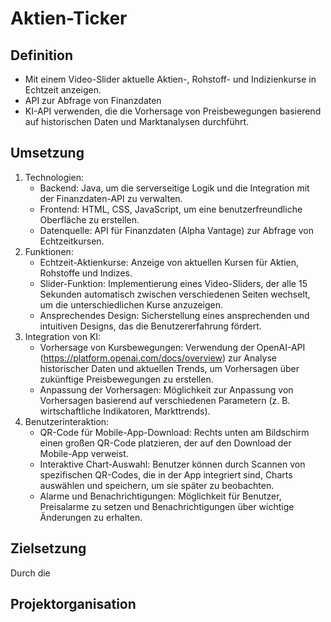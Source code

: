 # Aktien-Ticker

## Definition
- Mit einem Video-Slider aktuelle Aktien-, Rohstoff- und Indizienkurse in Echtzeit anzeigen.
- API zur Abfrage von Finanzdaten
- KI-API verwenden, die die Vorhersage von Preisbewegungen basierend auf historischen Daten und Marktanalysen durchführt.

## Umsetzung
1. Technologien:
   - Backend: Java, um die serverseitige Logik und die Integration mit der Finanzdaten-API zu verwalten.
   - Frontend: HTML, CSS, JavaScript, um eine benutzerfreundliche Oberfläche zu erstellen.
   - Datenquelle: API für Finanzdaten (Alpha Vantage) zur Abfrage von Echtzeitkursen.
2. Funktionen:
   - Echtzeit-Aktienkurse: Anzeige von aktuellen Kursen für Aktien, Rohstoffe und Indizes.
   - Slider-Funktion: Implementierung eines Video-Sliders, der alle 15 Sekunden automatisch zwischen verschiedenen Seiten wechselt, um die unterschiedlichen Kurse anzuzeigen.
   - Ansprechendes Design: Sicherstellung eines ansprechenden und intuitiven Designs, das die Benutzererfahrung fördert.
3. Integration von KI:
   - Vorhersage von Kursbewegungen: Verwendung der OpenAI-API (https://platform.openai.com/docs/overview) zur Analyse historischer Daten und aktuellen Trends, um Vorhersagen über zukünftige Preisbewegungen zu erstellen.
   - Anpassung der Vorhersagen: Möglichkeit zur Anpassung von Vorhersagen basierend auf verschiedenen Parametern (z. B. wirtschaftliche Indikatoren, Markttrends).
4. Benutzerinteraktion:
   - QR-Code für Mobile-App-Download: Rechts unten am Bildschirm einen großen QR-Code platzieren, der auf den Download der Mobile-App verweist.
   - Interaktive Chart-Auswahl: Benutzer können durch Scannen von spezifischen QR-Codes, die in der App integriert sind, Charts auswählen und speichern, um sie später zu beobachten.
   - Alarme und Benachrichtigungen: Möglichkeit für Benutzer, Preisalarme zu setzen und Benachrichtigungen über wichtige Änderungen zu erhalten.

## Zielsetzung
Durch die 

## Projektorganisation
